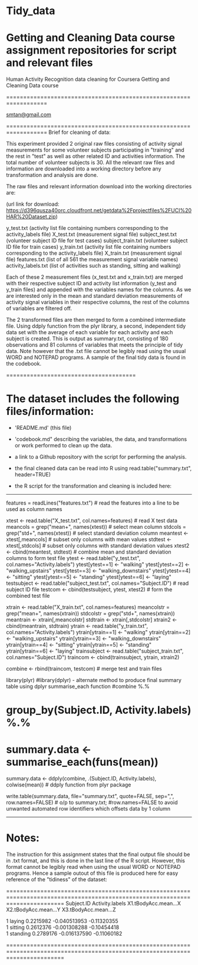 # Tidy_data
Getting and Cleaning Data course assignment repositories for script and relevant files
==================================================================
Human Activity Recognition data cleaning for Coursera Getting and Cleaning Data course

==================================================================

smtan@gmail.com

==================================================================
Brief for cleaning of data:

This experiment provided 2 original raw files consisting of activity signal measurements for some volunteer subjects 
participating in "training" and the rest in "test" as well as other related ID and activities information. The total number 
of volunteer subjects is 30. All the relevant raw files and information are downloaded into a working directory before any
transformation and analysis are done. 

The raw files and relevant information download into the working directories are:

(url link for download: https://d396qusza40orc.cloudfront.net/getdata%2Fprojectfiles%2FUCI%20HAR%20Dataset.zip) 


y_test.txt (activity list file containing numbers corresponding to the activity_labels file)
X_test.txt (measurement signal file)
subject_test.txt (volunteer subject ID file for test cases)
subject_train.txt (volunteer subject ID file for train cases)
y_train.txt (activity list file containing numbers corresponding to the activity_labels file)
X_train.txt (measurement signal file)
features.txt  (list of all 561 the measurement signal variable names) 
activity_labels.txt (list of activities such as standing, sitting and walking)


Each of these 2 measurement files (x_test.txt and x_train.txt) are merged with their respective subject ID and activity list 
information (y_test and y_train files) and appended with the variables names for the columns. As we are interested only in the 
mean and standard deviation measurements of activity signal variables in their respective columns, the rest of the columns of 
variables are filtered off. 

The 2 transformed files are then merged to form a combined intermediate file. Using ddply function from the plyr library, a second, 
independent tidy data set with the average of each variable for each activity and each subject is created. This is output as 
summary.txt, consisting of 180 observations and 81 columns of variables that meets the principle of tidy data. Note however that the
.txt file cannot be legibly read using the usual WORD and NOTEPAD programs. A sample of the final tidy data is found in the codebook.

======================================


The dataset includes the following files/information:
====================================================

- 'README.md' (this file)

- 'codebook.md" describing the variables, the data, and transformations or work performed to clean up the data.

-  a link to a Github repository with the script for performing the analysis.

-  the final cleaned data can be read into R using read.table("summary.txt", header=TRUE)

-  the R script for the transformation and cleaning is included here:
-----------------

features = readLines("features.txt") # read the features into a line to be used as column names

xtest <- read.table("X_test.txt", col.names=features) # read X test data
meancols = grep("mean+",  names(xtest)) # select mean column
stdcols = grep("std+", names(xtest)) # select standard deviation column
meantest <- xtest[,meancols] # subset only columns with mean values
stdtest <- xtest[,stdcols] # subset only columns with standard deviation values
xtest2 <- cbind(meantest, stdtest) # combine mean and standard deviation columns to form test file
ytest <- read.table("y_test.txt", col.names="Activity.labels")
ytest[ytest==1] <- "walking"
ytest[ytest==2] <- "walking_upstairs"
ytest[ytest==3] <- "walking_downstairs"
ytest[ytest==4] <- "sitting"
ytest[ytest==5] <- "standing"
ytest[ytest==6] <- "laying"
testsubject <- read.table("subject_test.txt", col.names="Subject.ID") # read subject ID file
testcom <- cbind(testsubject, ytest, xtest2) # form the combined test file

xtrain <- read.table("X_train.txt", col.names=features)
meancolstr = grep("mean+",  names(xtrain))
stdcolstr = grep("std+", names(xtrain))
meantrain <- xtrain[,meancolstr]
stdtrain <- xtrain[,stdcolstr]
xtrain2 <- cbind(meantrain, stdtrain)
ytrain <- read.table("y_train.txt", col.names="Activity.labels")
ytrain[ytrain==1] <- "walking"
ytrain[ytrain==2] <- "walking_upstairs"
ytrain[ytrain==3] <- "walking_downstairs"
ytrain[ytrain==4] <- "sitting"
ytrain[ytrain==5] <- "standing"
ytrain[ytrain==6] <- "laying"
trainsubject <- read.table("subject_train.txt", col.names="Subject.ID")
traincom <- cbind(trainsubject, ytrain, xtrain2)

combine <- rbind(traincom, testcom) # merge test and train files

library(plyr)
#library(dplyr) - alternate method to produce final summary table using dplyr summarise_each function
#combine %.%
#    group_by(Subject.ID, Activity.labels) %.%
#    summary.data <- summarise_each(funs(mean))


summary.data <- ddply(combine, .(Subject.ID, Activity.labels), colwise(mean)) # ddply function from plyr package

write.table(summary.data, file="summary.txt", quote=FALSE, sep=",", row.names=FALSE) # o/p to summary.txt; 
		#row.names=FALSE to avoid unwanted automated row identifiers which offsets data by 1 column

-----------------------------

Notes: 
======
The instruction for this assignment states that the final output file should be in .txt format,  and this is done in the last line of
the R script. However, this format cannot be legibly read when using the usual WORD or NOTEPAD programs. Hence a sample outout of this 
file is produced here for easy reference of the "tidiness" of the dataset:

=============================================================================================================================
Subject.ID	Activity.labels	X1.tBodyAcc.mean...X	X2.tBodyAcc.mean...Y	X3.tBodyAcc.mean...Z

1		          laying		      0.2215982		          -0.040513953		      -0.11320355		
1		          sitting		      0.2612376		          -0.001308288		      -0.10454418		
1		          standing	      0.2789176		          -0.016137590		      -0.11060182		

=============================================================================================================================


